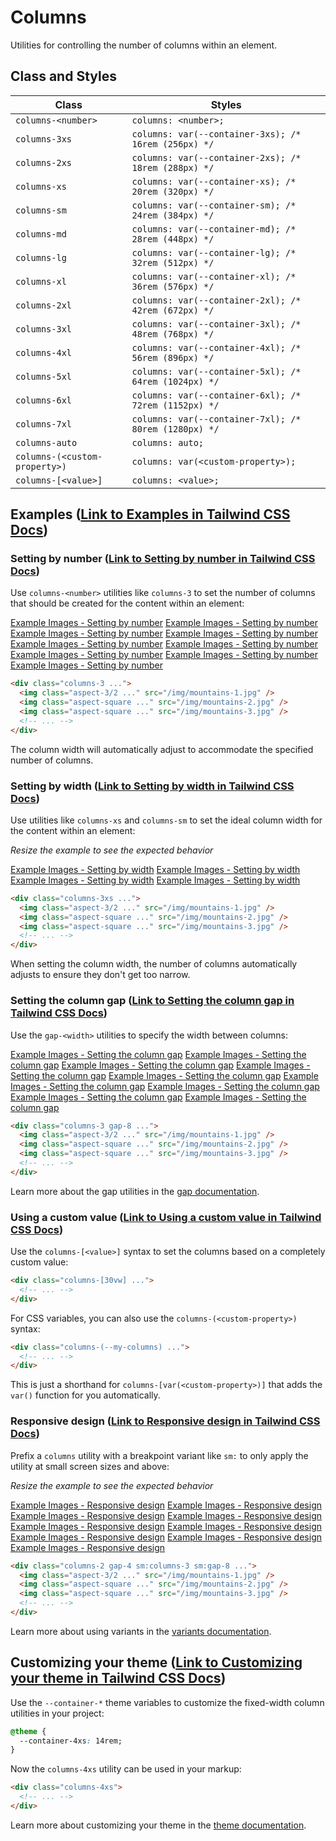 # Columns

Utilities for controlling the number of columns within an element.

## Class and Styles

| Class                  | Styles                                     |
|------------------------|--------------------------------------------|
| `columns-<number>`     | `columns: <number>;`                       |
| `columns-3xs`          | `columns: var(--container-3xs); /* 16rem (256px) */` |
| `columns-2xs`          | `columns: var(--container-2xs); /* 18rem (288px) */` |
| `columns-xs`           | `columns: var(--container-xs); /* 20rem (320px) */` |
| `columns-sm`           | `columns: var(--container-sm); /* 24rem (384px) */` |
| `columns-md`           | `columns: var(--container-md); /* 28rem (448px) */` |
| `columns-lg`           | `columns: var(--container-lg); /* 32rem (512px) */` |
| `columns-xl`           | `columns: var(--container-xl); /* 36rem (576px) */` |
| `columns-2xl`          | `columns: var(--container-2xl); /* 42rem (672px) */` |
| `columns-3xl`          | `columns: var(--container-3xl); /* 48rem (768px) */` |
| `columns-4xl`          | `columns: var(--container-4xl); /* 56rem (896px) */` |
| `columns-5xl`          | `columns: var(--container-5xl); /* 64rem (1024px) */`|
| `columns-6xl`          | `columns: var(--container-6xl); /* 72rem (1152px) */`|
| `columns-7xl`          | `columns: var(--container-7xl); /* 80rem (1280px) */`|
| `columns-auto`         | `columns: auto;`                            |
| `columns-(<custom-property>)` | `columns: var(<custom-property>);`         |
| `columns-[<value>]`    | `columns: <value>;`                         |

## Examples ([Link to Examples in Tailwind CSS Docs](https://tailwindcss.com/docs/columns#examples))

### Setting by number ([Link to Setting by number in Tailwind CSS Docs](https://tailwindcss.com/docs/columns#setting-by-number))

Use `columns-<number>` utilities like `columns-3` to set the number of columns that should be created for the content within an element:

[Example Images - Setting by number](https://images.unsplash.com/photo-1454496522488-7a8e488e8606?ixlib=rb-1.2.1&ixid=MnwxMjA3fDB8MHxwaG90by1wYWdlfHx8fGVufDB8fHx8&auto=format&fit=crop&w=2952&q=80)
[Example Images - Setting by number](https://images.unsplash.com/photo-1434394354979-a235cd36269d?ixlib=rb-1.2.1&ixid=MnwxMjA3fDB8MHxwaG90by1wYWdlfHx8fGVufDB8fHx8&auto=format&fit=crop&w=2902&q=80)
[Example Images - Setting by number](https://images.unsplash.com/photo-1491904768633-2b7e3e7fede5?ixlib=rb-1.2.1&ixid=MnwxMjA3fDB8MHxwaG90by1wYWdlfHx8fGVufDB8fHx8&auto=format&fit=crop&w=3131&q=80)
[Example Images - Setting by number](https://images.unsplash.com/photo-1463288889890-a56b2853c40f?ixlib=rb-1.2.1&ixid=MnwxMjA3fDB8MHxwaG90by1wYWdlfHx8fGVufDB8fHx8&auto=format&fit=crop&w=3132&q=80)
[Example Images - Setting by number](https://images.unsplash.com/photo-1611605645802-c21be743c321?ixlib=rb-1.2.1&ixid=MnwxMjA3fDB8MHxwaG90by1wYWdlfHx8fGVufDB8fHx8&auto=format&fit=crop&w=2940&q=80)
[Example Images - Setting by number](https://images.unsplash.com/photo-1498603993951-8a027a8a8f84?ixlib=rb-1.2.1&ixid=MnwxMjA3fDB8MHxwaG90by1wYWdlfHx8fGVufDB8fHx8&auto=format&fit=crop&w=2936&q=80)
[Example Images - Setting by number](https://images.unsplash.com/photo-1526400473556-aac12354f3db?ixlib=rb-1.2.1&ixid=MnwxMjA3fDB8MHxwaG90by1wYWdlfHx8fGVufDB8fHx8&auto=format&fit=crop&w=2940&q=80)
[Example Images - Setting by number](https://images.unsplash.com/photo-1617369120004-4fc70312c5e6?ixlib=rb-1.2.1&ixid=MnwxMjA3fDB8MHxwaG90by1wYWdlfHx8fGVufDB8fHx8&auto=format&fit=crop&w=1587&q=80)
[Example Images - Setting by number](https://images.unsplash.com/photo-1518892096458-a169843d7f7f?ixlib=rb-1.2.1&ixid=MnwxMjA3fDB8MHxwaG90by1wYWdlfHx8fGVufDB8fHx8&auto=format&fit=crop&w=2940&q=80)

```html
<div class="columns-3 ...">
  <img class="aspect-3/2 ..." src="/img/mountains-1.jpg" />
  <img class="aspect-square ..." src="/img/mountains-2.jpg" />
  <img class="aspect-square ..." src="/img/mountains-3.jpg" />
  <!-- ... -->
</div>
```

The column width will automatically adjust to accommodate the specified number of columns.

### Setting by width ([Link to Setting by width in Tailwind CSS Docs](https://tailwindcss.com/docs/columns#setting-by-width))

Use utilities like `columns-xs` and `columns-sm` to set the ideal column width for the content within an element:

*Resize the example to see the expected behavior*

[Example Images - Setting by width](https://images.unsplash.com/photo-1454496522488-7a8e488e8606?ixlib=rb-1.2.1&ixid=MnwxMjA3fDB8MHxwaG90by1wYWdlfHx8fGVufDB8fHx8&auto=format&fit=crop&w=2952&q=80)
[Example Images - Setting by width](https://images.unsplash.com/photo-1434394354979-a235cd36269d?ixlib=rb-1.2.1&ixid=MnwxMjA3fDB8MHxwaG90by1wYWdlfHx8fGVufDB8fHx8&auto=format&fit=crop&w=2902&q=80)
[Example Images - Setting by width](https://images.unsplash.com/photo-1491904768633-2b7e3e7fede5?ixlib=rb-1.2.1&ixid=MnwxMjA3fDB8MHxwaG90by1wYWdlfHx8fGVufDB8fHx8&auto=format&fit=crop&w=3131&q=80)
[Example Images - Setting by width](https://images.unsplash.com/photo-1463288889890-a56b2853c40f?ixlib=rb-1.2.1&ixid=MnwxMjA3fDB8MHxwaG90by1wYWdlfHx8fGVufDB8fHx8&auto=format&fit=crop&w=3132&q=80)

```html
<div class="columns-3xs ...">
  <img class="aspect-3/2 ..." src="/img/mountains-1.jpg" />
  <img class="aspect-square ..." src="/img/mountains-2.jpg" />
  <img class="aspect-square ..." src="/img/mountains-3.jpg" />
  <!-- ... -->
</div>
```

When setting the column width, the number of columns automatically adjusts to ensure they don't get too narrow.

### Setting the column gap ([Link to Setting the column gap in Tailwind CSS Docs](https://tailwindcss.com/docs/columns#setting-the-column-gap))

Use the `gap-<width>` utilities to specify the width between columns:

[Example Images - Setting the column gap](https://images.unsplash.com/photo-1454496522488-7a8e488e8606?ixlib=rb-1.2.1&ixid=MnwxMjA3fDB8MHxwaG90by1wYWdlfHx8fGVufDB8fHx8&auto=format&fit=crop&w=2952&q=80)
[Example Images - Setting the column gap](https://images.unsplash.com/photo-1434394354979-a235cd36269d?ixlib=rb-1.2.1&ixid=MnwxMjA3fDB8MHxwaG90by1wYWdlfHx8fGVufDB8fHx8&auto=format&fit=crop&w=2902&q=80)
[Example Images - Setting the column gap](https://images.unsplash.com/photo-1491904768633-2b7e3e7fede5?ixlib=rb-1.2.1&ixid=MnwxMjA3fDB8MHxwaG90by1wYWdlfHx8fGVufDB8fHx8&auto=format&fit=crop&w=3131&q=80)
[Example Images - Setting the column gap](https://images.unsplash.com/photo-1463288889890-a56b2853c40f?ixlib=rb-1.2.1&ixid=MnwxMjA3fDB8MHxwaG90by1wYWdlfHx8fGVufDB8fHx8&auto=format&fit=crop&w=3132&q=80)
[Example Images - Setting the column gap](https://images.unsplash.com/photo-1611605645802-c21be743c321?ixlib=rb-1.2.1&ixid=MnwxMjA3fDB8MHxwaG90by1wYWdlfHx8fGVufDB8fHx8&auto=format&fit=crop&w=2940&q=80)
[Example Images - Setting the column gap](https://images.unsplash.com/photo-1498603993951-8a027a8a8f84?ixlib=rb-1.2.1&ixid=MnwxMjA3fDB8MHxwaG90by1wYWdlfHx8fGVufDB8fHx8&auto=format&fit=crop&w=2936&q=80)
[Example Images - Setting the column gap](https://images.unsplash.com/photo-1526400473556-aac12354f3db?ixlib=rb-1.2.1&ixid=MnwxMjA3fDB8MHxwaG90by1wYWdlfHx8fGVufDB8fHx8&auto=format&fit=crop&w=2940&q=80)
[Example Images - Setting the column gap](https://images.unsplash.com/photo-1617369120004-4fc70312c5e6?ixlib=rb-1.2.1&ixid=MnwxMjA3fDB8MHxwaG90by1wYWdlfHx8fGVufDB8fHx8&auto=format&fit=crop&w=1587&q=80)
[Example Images - Setting the column gap](https://images.unsplash.com/photo-1518892096458-a169843d7f7f?ixlib=rb-1.2.1&ixid=MnwxMjA3fDB8MHxwaG90by1wYWdlfHx8fGVufDB8fHx8&auto=format&fit=crop&w=2940&q=80)

```html
<div class="columns-3 gap-8 ...">
  <img class="aspect-3/2 ..." src="/img/mountains-1.jpg" />
  <img class="aspect-square ..." src="/img/mountains-2.jpg" />
  <img class="aspect-square ..." src="/img/mountains-3.jpg" />
  <!-- ... -->
</div>
```

Learn more about the gap utilities in the [gap documentation](https://tailwindcss.com/docs/gap).

### Using a custom value ([Link to Using a custom value in Tailwind CSS Docs](https://tailwindcss.com/docs/columns#using-a-custom-value))

Use the `columns-[<value>]` syntax to set the columns based on a completely custom value:

```html
<div class="columns-[30vw] ...">
  <!-- ... -->
</div>
```

For CSS variables, you can also use the `columns-(<custom-property>)` syntax:

```html
<div class="columns-(--my-columns) ...">
  <!-- ... -->
</div>
```

This is just a shorthand for `columns-[var(<custom-property>)]` that adds the `var()` function for you automatically.

### Responsive design ([Link to Responsive design in Tailwind CSS Docs](https://tailwindcss.com/docs/columns#responsive-design))

Prefix a `columns` utility with a breakpoint variant like `sm:` to only apply the utility at small screen sizes and above:

*Resize the example to see the expected behavior*

[Example Images - Responsive design](https://images.unsplash.com/photo-1454496522488-7a8e488e8606?ixlib=rb-1.2.1&ixid=MnwxMjA3fDB8MHxwaG90by1wYWdlfHx8fGVufDB8fHx8&auto=format&fit=crop&w=2952&q=80)
[Example Images - Responsive design](https://images.unsplash.com/photo-1434394354979-a235cd36269d?ixlib=rb-1.2.1&ixid=MnwxMjA3fDB8MHxwaG90by1wYWdlfHx8fGVufDB8fHx8&auto=format&fit=crop&w=2902&q=80)
[Example Images - Responsive design](https://images.unsplash.com/photo-1491904768633-2b7e3e7fede5?ixlib=rb-1.2.1&ixid=MnwxMjA3fDB8MHxwaG90by1wYWdlfHx8fGVufDB8fHx8&auto=format&fit=crop&w=3131&q=80)
[Example Images - Responsive design](https://images.unsplash.com/photo-1463288889890-a56b2853c40f?ixlib=rb-1.2.1&ixid=MnwxMjA3fDB8MHxwaG90by1wYWdlfHx8fGVufDB8fHx8&auto=format&fit=crop&w=3132&q=80)
[Example Images - Responsive design](https://images.unsplash.com/photo-1611605645802-c21be743c321?ixlib=rb-1.2.1&ixid=MnwxMjA3fDB8MHxwaG90by1wYWdlfHx8fGVufDB8fHx8&auto=format&fit=crop&w=2940&q=80)
[Example Images - Responsive design](https://images.unsplash.com/photo-1498603993951-8a027a8a8f84?ixlib=rb-1.2.1&ixid=MnwxMjA3fDB8MHxwaG90by1wYWdlfHx8fGVufDB8fHx8&auto=format&fit=crop&w=2936&q=80)
[Example Images - Responsive design](https://images.unsplash.com/photo-1526400473556-aac12354f3db?ixlib=rb-1.2.1&ixid=MnwxMjA3fDB8MHxwaG90by1wYWdlfHx8fGVufDB8fHx8&auto=format&fit=crop&w=2940&q=80)
[Example Images - Responsive design](https://images.unsplash.com/photo-1617369120004-4fc70312c5e6?ixlib=rb-1.2.1&ixid=MnwxMjA3fDB8MHxwaG90by1wYWdlfHx8fGVufDB8fHx8&auto=format&fit=crop&w=1587&q=80)
[Example Images - Responsive design](https://images.unsplash.com/photo-1518892096458-a169843d7f7f?ixlib=rb-1.2.1&ixid=MnwxMjA3fDB8MHxwaG0dby1wYWdlfHx8fGVufDB8fHx8&auto=format&fit=crop&w=2940&q=80)

```html
<div class="columns-2 gap-4 sm:columns-3 sm:gap-8 ...">
  <img class="aspect-3/2 ..." src="/img/mountains-1.jpg" />
  <img class="aspect-square ..." src="/img/mountains-2.jpg" />
  <img class="aspect-square ..." src="/img/mountains-3.jpg" />
  <!-- ... -->
</div>
```

Learn more about using variants in the [variants documentation](https://tailwindcss.com/docs/hover-focus-and-other-states).

## Customizing your theme ([Link to Customizing your theme in Tailwind CSS Docs](https://tailwindcss.com/docs/columns#customizing-your-theme))

Use the `--container-*` theme variables to customize the fixed-width column utilities in your project:

```css
@theme {
  --container-4xs: 14rem;
}
```

Now the `columns-4xs` utility can be used in your markup:

```html
<div class="columns-4xs">
  <!-- ... -->
</div>
```

Learn more about customizing your theme in the [theme documentation](https://tailwindcss.com/docs/theme#customizing-your-theme).
